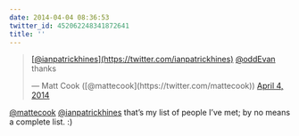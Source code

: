 ```yaml
---
date: 2014-04-04 08:36:53
twitter_id: 452062248341872641
title: ''
---
```


<blockquote class="twitter-tweet"><p lang="en" dir="ltr"><a href="https://twitter.com/ianpatrickhines?ref_src=twsrc%5Etfw">[@ianpatrickhines](https://twitter.com/ianpatrickhines)</a> <a href="https://twitter.com/oddEvan?ref_src=twsrc%5Etfw">@oddEvan</a> thanks</p>&mdash; Matt Cook ([@mattecook](https://twitter.com/mattecook)) <a href="https://twitter.com/mattecook/status/451918074380570625?ref_src=twsrc%5Etfw">April 4, 2014</a></blockquote>
<script async src="https://platform.twitter.com/widgets.js" charset="utf-8"></script>

[@mattecook](https://twitter.com/mattecook) [@ianpatrickhines](https://twitter.com/ianpatrickhines) that’s my list of people I’ve met; by no means a complete list. :)
